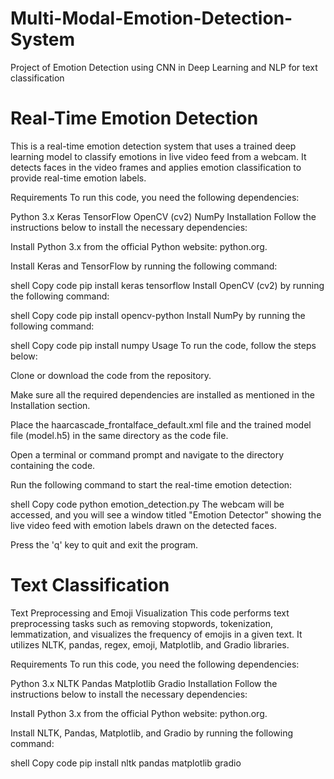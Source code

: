 # Multi-Modal-Emotion-Detection-System
Project of Emotion Detection using CNN in Deep Learning and NLP for text classification

# Real-Time Emotion Detection
This is a real-time emotion detection system that uses a trained deep learning model to classify emotions in live video feed from a webcam. It detects faces in the video frames and applies emotion classification to provide real-time emotion labels.

Requirements
To run this code, you need the following dependencies:

Python 3.x
Keras
TensorFlow
OpenCV (cv2)
NumPy
Installation
Follow the instructions below to install the necessary dependencies:

Install Python 3.x from the official Python website: python.org.

Install Keras and TensorFlow by running the following command:

shell
Copy code
pip install keras tensorflow
Install OpenCV (cv2) by running the following command:

shell
Copy code
pip install opencv-python
Install NumPy by running the following command:

shell
Copy code
pip install numpy
Usage
To run the code, follow the steps below:

Clone or download the code from the repository.

Make sure all the required dependencies are installed as mentioned in the Installation section.

Place the haarcascade_frontalface_default.xml file and the trained model file (model.h5) in the same directory as the code file.

Open a terminal or command prompt and navigate to the directory containing the code.

Run the following command to start the real-time emotion detection:

shell
Copy code
python emotion_detection.py
The webcam will be accessed, and you will see a window titled "Emotion Detector" showing the live video feed with emotion labels drawn on the detected faces.

Press the 'q' key to quit and exit the program.

# Text Classification

Text Preprocessing and Emoji Visualization
This code performs text preprocessing tasks such as removing stopwords, tokenization, lemmatization, and visualizes the frequency of emojis in a given text. It utilizes NLTK, pandas, regex, emoji, Matplotlib, and Gradio libraries.

Requirements
To run this code, you need the following dependencies:

Python 3.x
NLTK
Pandas
Matplotlib
Gradio
Installation
Follow the instructions below to install the necessary dependencies:

Install Python 3.x from the official Python website: python.org.

Install NLTK, Pandas, Matplotlib, and Gradio by running the following command:

shell
Copy code
pip install nltk pandas matplotlib gradio
